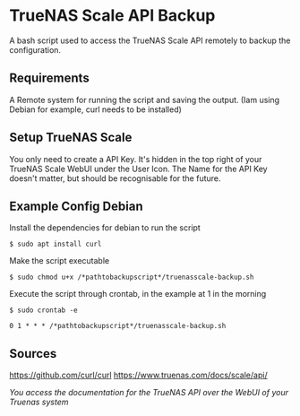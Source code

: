 # TrueNAS Scale API Backup

A bash script used to access the TrueNAS Scale API remotely to backup the configuration.

## Requirements

A Remote system for running the script and saving the output. 
(Iam using Debian for example, curl needs to be installed) 

## Setup TrueNAS Scale

You only need to create a API Key.
It's hidden in the top right of your TrueNAS Scale WebUI under the User Icon.
The Name for the API Key doesn't matter, but should be recognisable for the future.
    
## Example Config Debian
Install the dependencies for debian to run the script

    $ sudo apt install curl

Make the script executable

    $ sudo chmod u+x /*pathtobackupscript*/truenasscale-backup.sh

Execute the script through crontab, in the example at 1 in the morning

    $ sudo crontab -e

    0 1 * * * /*pathtobackupscript*/truenasscale-backup.sh

## Sources
https://github.com/curl/curl
https://www.truenas.com/docs/scale/api/

*You access the documentation for the TrueNAS API over the WebUI of your Truenas system*
